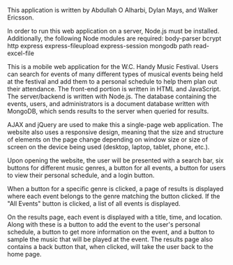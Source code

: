 This application is written by Abdullah O Alharbi, Dylan Mays, and Walker Ericsson.

In order to run this web application on a server, Node.js must be installed. Additionally, the
following Node modules are required:
    body-parser
    bcrypt
    http
    express
    express-fileupload
    express-session
    mongodb
    path
    read-excel-file

This is a mobile web application for the W.C. Handy Music Festival. Users can search for events of many different types
of musical events being held at the festival and add them to a personal schedule to help them plan out their
attendance. The front-end portion is written in HTML and JavaScript. The server/backend is written with
Node.js. The database containing the events, users, and administrators is a document database written with
MongoDB, which sends results to the server when queried for results.

AJAX and jQuery are used to make this a single-page web application. The website also uses a responsive design,
meaning that the size and structure of elements on the page change depending on window size or size of screen on
the device being used (desktop, laptop, tablet, phone, etc.).

Upon opening the website, the user will be presented with a search bar, six buttons for different music genres,
a button for all events, a button for users to view their personal schedule, and a login button.

When a button for a specific genre is clicked, a page of results is displayed where each event belongs to the genre
matching the button clicked. If the "All Events" button is clicked, a list of all events is displayed.

On the results page, each event is displayed with a title, time, and location. Along with these is a button to add
the event to the user's personal schedule, a button to get more information on the event, and a button to sample the
music that will be played at the event. The results page also contains a back button that, when clicked, will take the
user back to the home page.
